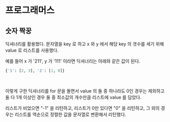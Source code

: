# 프로그래머스

## 숫자 짝꿍

딕셔너리를 활용했다. 문자열을 key 로 하고 x 와 y 에서 해당 key 의 갯수를 세기 위해 value 로 리스트를 사용했다.

예를 들어 x 가 '211', y 가 '111' 이라면 딕셔너리는 아래와 같은 값이 된다.

```python
{'1': [2, 3], '2': [1, 0]}
```

<br>

이렇게 구한 딕셔너리를 for 문을 돌면서 value 의 둘 중 하나라도 0인 경우는 제외하고 둘 다 1개 이상인 경우 둘 중 최소값의 개수만큼 리스트에 value 를 담았다.

리스트가 비었으면 "-1" 을 리턴하고, 리스트가 0만 있다면 "0" 을 리턴하고, 그 외의 경우는 리스트를 역순으로 정렬한 값을 문자열로 변환해서 리턴했다.


